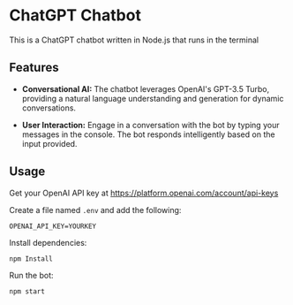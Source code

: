 # ChatGPT Chatbot

This is a ChatGPT chatbot written in Node.js that runs in the terminal

## Features

- **Conversational AI:** The chatbot leverages OpenAI's GPT-3.5 Turbo, providing a natural language understanding and generation for dynamic conversations.

- **User Interaction:** Engage in a conversation with the bot by typing your messages in the console. The bot responds intelligently based on the input provided.

## Usage

Get your OpenAI API key at https://platform.openai.com/account/api-keys

Create a file named `.env` and add the following:

```
OPENAI_API_KEY=YOURKEY
```

Install dependencies:

```bash
npm Install
```

Run the bot:

```bash
npm start
```
